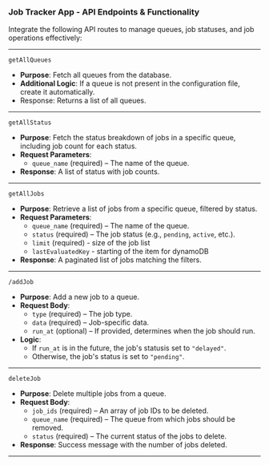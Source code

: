 ### Job Tracker App - API Endpoints & Functionality

Integrate the following API routes to manage queues, job statuses, and job operations effectively:  

---
`getAllQueues`
- **Purpose**: Fetch all queues from the database.  
- **Additional Logic**: If a queue is not present in the configuration file, create it automatically.  
- Response: Returns a list of all queues.  

---

`getAllStatus` 
- **Purpose**: Fetch the status breakdown of jobs in a specific queue, including job count for each status.  
- **Request Parameters**:  
  - `queue_name` (required) – The name of the queue.  
- **Response**: A list of status with job counts.  

---

`getAllJobs`
- **Purpose**: Retrieve a list of jobs from a specific queue, filtered by status.  
- **Request Parameters**:  
  - `queue_name` (required) – The name of the queue.  
  - `status` (required) – The job status (e.g., `pending`, `active`, etc.).  
  - `limit` (required) - size of the job list
  - `lastEvaluatedKey` - starting of the item for dynamoDB
- **Response**: A paginated list of jobs matching the filters.  

---
`/addJob` 
- **Purpose**: Add a new job to a queue.  
- **Request Body**:  
  - `type` (required) – The job type.  
  - `data` (required) – Job-specific data.  
  - `run_at` (optional) – If provided, determines when the job should run.  
- **Logic**:  
  - If `run_at` is in the future, the job's statusis set to `"delayed"`.  
  - Otherwise, the job's status is set to `"pending"`.  

---

`deleteJob`
- **Purpose**: Delete multiple jobs from a queue.  
- **Request Body**:  
  - `job_ids` (required) – An array of job IDs to be deleted.  
  - `queue_name` (required) – The queue from which jobs should be removed.  
  - `status` (required) – The current status of the jobs to delete.  
- **Response**: Success message with the number of jobs deleted.  

---